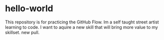 # hello-world
This repository is for practicing the GitHub Flow.
Im a self taught street artist learning to code. I want to aquire a new skill that will bring more value to my skillset.
new pull.
